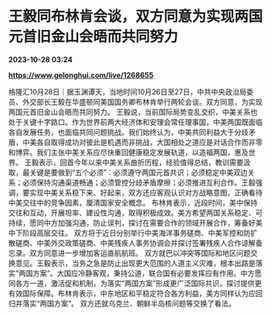# 王毅同布林肯会谈，双方同意为实现两国元首旧金山会晤而共同努力

**2023-10-28 03:24**

**https://www.gelonghui.com/live/1268655**

格隆汇10月28日｜据玉渊谭天，当地时间10月26日至27日，中共中央政治局委员、外交部长王毅在华盛顿同美国国务卿布林肯举行两轮会谈。双方同意，为实现两国元首旧金山会晤而共同努力。 王毅说，当前国际局势变乱交织，中美关系也处于关键十字路口。作为世界前两大经济体和安理会常任理事国，中美两国既面临各自发展任务，也面临共同问题挑战。我们始终认为，中美共同利益大于分歧矛盾，中美各自取得成功对彼此是机遇而非挑战，大国相处之道应是对话合作而非零和博弈。我们主张中美关系应尽快重回健康稳定发展轨道，以造福两国，惠及世界。 王毅表示，回首今年以来中美关系曲折历程，经验值得总结，教训需要汲取，最关键是要做到“五个必须”：必须遵守两国元首共识；必须稳定中美双边关系；必须保持沟通渠道畅通；必须管控分歧矛盾摩擦；必须推进互利合作。王毅强调，要实现中美关系稳下来、好起来，双方还应客观认识对方战略意图，正确看待中美交往中的竞争因素，厘清国家安全概念。 布林肯表示，近段时间，美中保持交往和互动，开展坦率、建设性沟通，取得积极成效。美方希望两国关系稳定、可持续，愿同中方加强沟通，防止误判，探讨在需要合作的领域开展合作，筹备好美中下阶段高层交往。 双方将于近日分别举行中美海洋事务磋商、中美军控和防扩散磋商、中美外交政策磋商、中美残疾人事务协调会并探讨签署残疾人合作谅解备忘录。双方同意进一步增加客运直航航班。 双方就巴以冲突等国际和地区问题交换意见。王毅表示，当务之急是防止出现更大范围的人道主义灾难，根本出路是落实“两国方案”。大国应冷静客观，秉持公道，联合国有必要发挥应有作用。中方愿同各方一道，激活促和机制，为落实“两国方案”形成更广泛国际共识，探讨提供更有效国际保障。布林肯表示，中东地区和平稳定符合各方利益，美方同样认为应回归并落实“两国方案”。 双方还就乌克兰、朝鲜半岛核问题等交换了看法。